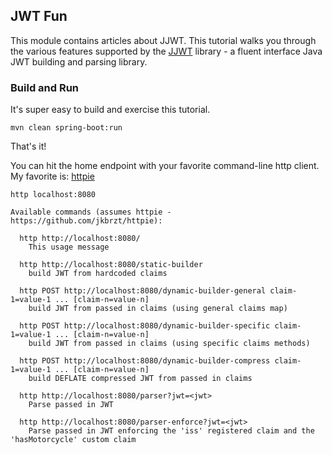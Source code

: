 ## JWT Fun

This module contains articles about JJWT.
This tutorial walks you through the various features supported by the [JJWT](https://github.com/jwtk/jjwt) library - a fluent interface Java JWT building and parsing library.

### Build and Run

It's super easy to build and exercise this tutorial.

```
mvn clean spring-boot:run
```

That's it!

You can hit the home endpoint with your favorite command-line http client. My favorite is: [httpie](https://github.com/jkbrzt/httpie)

`http localhost:8080`

```
Available commands (assumes httpie - https://github.com/jkbrzt/httpie):

  http http://localhost:8080/
	This usage message
	
  http http://localhost:8080/static-builder
	build JWT from hardcoded claims
	
  http POST http://localhost:8080/dynamic-builder-general claim-1=value-1 ... [claim-n=value-n]
	build JWT from passed in claims (using general claims map)
	
  http POST http://localhost:8080/dynamic-builder-specific claim-1=value-1 ... [claim-n=value-n]
	build JWT from passed in claims (using specific claims methods)
	
  http POST http://localhost:8080/dynamic-builder-compress claim-1=value-1 ... [claim-n=value-n]
	build DEFLATE compressed JWT from passed in claims
	
  http http://localhost:8080/parser?jwt=<jwt>
	Parse passed in JWT
	
  http http://localhost:8080/parser-enforce?jwt=<jwt>
	Parse passed in JWT enforcing the 'iss' registered claim and the 'hasMotorcycle' custom claim
```